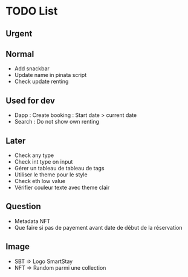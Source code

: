 # TODO List

## Urgent

## Normal

* Add snackbar
* Update name in pinata script
* Check update renting

## Used for dev

* Dapp : Create booking : Start date > current date
* Search : Do not show own renting

## Later

* Check any type
* Check int type on input
* Gérer un tableau de tableau de tags
* Utiliser le theme pour le style
* Check eth low value
* Vérifier couleur texte avec theme clair

## Question

* Metadata NFT
* Que faire si pas de payement avant date de début de la réservation

## Image

* SBT => Logo SmartStay
* NFT  => Random parmi une collection
